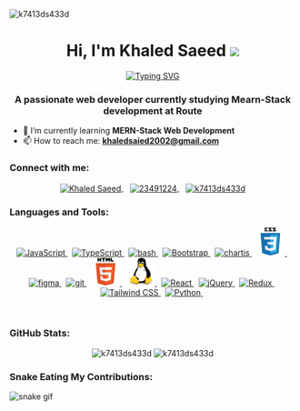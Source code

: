 <p align="left">
  <img src="https://komarev.com/ghpvc/?username=k7413ds433d&label=Profile%20views&color=0e75b6&style=flat" alt="k7413ds433d" />
</p>

<h1 align="center">
 Hi, I'm Khaled Saeed
  <img src="https://media.giphy.com/media/hvRJCLFzcasrR4ia7z/giphy.gif" width="28">
</h1>

<!-- Typing SVG by DenverCoder1 - https://github.com/DenverCoder1/readme-typing-svg -->
<p align="center">
<a href="https://git.io/typing-svg"><img src="https://readme-typing-svg.demolab.com?font=Fira+Code&pause=1000&center=true&width=600&lines=Front-End+Developer;Crafting+code+from+ideas%2C+script+by+script.;The+power+of+imagination+makes+us+infinite." alt="Typing SVG" /></a>
</p>

<h3 align="center">A passionate web developer currently studying Mearn-Stack development at Route</h3>

- 🌱 I’m currently learning **MERN-Stack Web Development**
- 📫 How to reach me: **khaledsaied2002@gmail.com**

<h3 align="left">Connect with me:</h3>
<p align="center">
  <a href="https://www.linkedin.com/in/k7413ds433d/" target="_blank">
    <img align="center" src="https://icon.icepanel.io/Technology/svg/LinkedIn.svg" alt="Khaled Saeed" height="50" width="40" />
  </a>&nbsp;&nbsp;
  <a href="https://stackoverflow.com/users/23491224" target="_blank">
    <img align="center" src="https://raw.githubusercontent.com/rahuldkjain/github-profile-readme-generator/master/src/images/icons/Social/stack-overflow.svg" alt="23491224" height="30" width="40" />
  </a>&nbsp;&nbsp;
  <a href="https://codeforces.com/profile/k7413ds433d" target="_blank">
    <img align="center" src="https://raw.githubusercontent.com/rahuldkjain/github-profile-readme-generator/master/src/images/icons/Social/codeforces.svg" alt="k7413ds433d" height="30" width="40" />
  </a>
</p>

<h3 align="left">Languages and Tools:</h3>
<p align="center">
  <a href="https://www.w3schools.com/js/" target="_blank" rel="noreferrer">
    <img alt="JavaScript" width="60" height="60"  src="https://raw.githubusercontent.com/HighAmbition211/HighAmbition211/auxiliary/languages/javascript.svg"/>
  </a>&nbsp;
  <a href="https://www.typescriptlang.org/" target="_blank" rel="noreferrer">
  <img alt="TypeScript" width="60" height="60"  src="https://raw.githubusercontent.com/HighAmbition211/HighAmbition211/auxiliary/languages/typescript.svg" />
  </a>&nbsp;
  <a href="https://www.gnu.org/software/bash/" target="_blank" rel="noreferrer">
    <img src="https://static-00.iconduck.com/assets.00/bash-icon-448x512-t4tppxv4.png" alt="bash" width="45" height="45" />
  </a>&nbsp;
  <a href="https://getbootstrap.com/" target="_blank" rel="noreferrer">
    <img alt="Bootstrap" width="50" height="50" src="https://raw.githubusercontent.com/HighAmbition211/HighAmbition211/auxiliary/frameworks/bootstrap.gif" />
  </a>&nbsp;
  <a href="https://www.chartjs.org" target="_blank" rel="noreferrer">
    <img src="https://www.chartjs.org/media/logo-title.svg" alt="chartjs" width="50" height="50" />
  </a>&nbsp;
  <a href="https://www.w3schools.com/css/" target="_blank" rel="noreferrer">
    <img src="https://raw.githubusercontent.com/devicons/devicon/master/icons/css3/css3-original-wordmark.svg" alt="css3" width="50" height="50" />
  </a>&nbsp;
  <a href="https://www.figma.com/" target="_blank" rel="noreferrer">
    <img src="https://www.vectorlogo.zone/logos/figma/figma-icon.svg" alt="figma" width="40" height="40" />
  </a>&nbsp;
  <a href="https://git-scm.com/" target="_blank" rel="noreferrer">
    <img src="https://www.vectorlogo.zone/logos/git-scm/git-scm-icon.svg" alt="git" width="40" height="40" />
  </a>&nbsp;
  <a href="https://www.w3.org/html/" target="_blank" rel="noreferrer">
    <img src="https://raw.githubusercontent.com/devicons/devicon/master/icons/html5/html5-original-wordmark.svg" alt="html5" width="50" height="50" />
  </a>&nbsp;
  <a href="https://www.linux.org/" target="_blank" rel="noreferrer">
    <img src="https://raw.githubusercontent.com/devicons/devicon/master/icons/linux/linux-original.svg" alt="linux" width="50" height="50" />
  </a>&nbsp;
  <a href="https://react.dev/" target="_blank" rel="noreferrer">
    <img  alt="React" width="50" height="50" src="https://raw.githubusercontent.com/HighAmbition211/HighAmbition211/auxiliary/libraries/react.svg" />
  </a>&nbsp;
  <a href="https://jquery.com/" target="_blank" rel="noreferrer">
    <img  alt="jQuery" width="50" height="50" src="https://raw.githubusercontent.com/HighAmbition211/HighAmbition211/auxiliary/libraries/jquery.svg" />
  </a>&nbsp;
  <a href="https://redux.js.org/" target="_blank" rel="noreferrer">
    <img  alt="Redux" width="50" height="50" src="https://raw.githubusercontent.com/HighAmbition211/HighAmbition211/auxiliary/libraries/redux.svg" />
  </a>&nbsp;
  <a href="https://tailwindcss.com/" target="_blank" rel="noreferrer">
    <img  alt="Tailwind CSS" width="50" height="50" src="https://raw.githubusercontent.com/HighAmbition211/HighAmbition211/auxiliary/frameworks/tailwindcss.svg" />
  </a>&nbsp;
  <a href="https://www.python.org/" target="_blank" rel="noreferrer">
    <img  alt="Python" width="50" height="50" src="https://raw.githubusercontent.com/HighAmbition211/HighAmbition211/auxiliary/languages/python.svg" />
  </a>&nbsp;
</p>&nbsp;

<h3 align="left">GitHub Stats:</h3>
<p align="center">
  <img src="https://github-readme-stats.vercel.app/api?username=K7413dS433d&show_icons=true&locale=en" alt="k7413ds433d"   height="150" />
  <img  src="https://github-readme-streak-stats.herokuapp.com/?user=K7413dS433d&" alt="k7413ds433d"   height="149" />
</p>

<h3 align="left">Snake Eating My Contributions:</h3>

![snake gif](https://github.com/K7413dS433d/K7413dS433d/blob/output/github-contribution-grid-snake-dark.svg)
